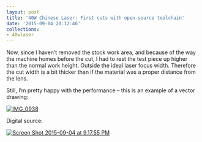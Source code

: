```yaml
---
layout: post
title: '40W Chinese Laser: First cuts with open-source toolchain'
date: '2015-09-04 20:12:46'
collections:
- 40wlaser
---
```



Now, since I haven’t removed the stock work area, and because of the way the machine homes before the cut, I had to rest the test piece up higher than the normal work height. Outside the ideal laser focus width. Therefore the cut width is a bit thicker than if the material was a proper distance from the lens.

Still, I’m pretty happy with the performance – this is an example of a vector drawing:

[![IMG_0938](https://i2.wp.com/res.cloudinary.com/thecase/image/upload/h_300,w_225/v1514683164/IMG_0938-e1441423146424_tjslw1.jpg?resize=225%2C300)](https://i0.wp.com/res.cloudinary.com/thecase/image/upload/v1514683164/IMG_0938-e1441423146424_tjslw1.jpg)

Digital source:

[![Screen Shot 2015-09-04 at 9.17.55 PM](https://i0.wp.com/res.cloudinary.com/thecase/image/upload/h_278,w_300/v1514683155/Screen-Shot-2015-09-04-at-9.17.55-PM_qpzw3x.png?resize=300%2C278)](https://i1.wp.com/res.cloudinary.com/thecase/image/upload/v1514683155/Screen-Shot-2015-09-04-at-9.17.55-PM_qpzw3x.png)


